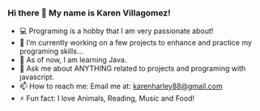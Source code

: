 ### Hi there 👋 My name is Karen Villagomez!

- 💻 Programing is a hobby that I am very passionate about!
- 🔭 I’m currently working on a few projects to enhance and practice my programing skills...
- 🌱 As of now, I am learning Java.
- 💬 Ask me about ANYTHING related to projects and programing with javascript.
- 📫 How to reach me: Email me at: karenharley88@gmail.com
- ⚡ Fun fact: I love Animals, Reading, Music and Food!

<!--
**KarenHarley/KarenHarley** is a ✨ _special_ ✨ repository because its `README.md` (this file) appears on your GitHub profile.

Here are some ideas to get you started:

- 🔭 I’m currently working on ...
- 🌱 I’m currently learning ...
- 👯 I’m looking to collaborate on ...
- 🤔 I’m looking for help with ...
- 💬 Ask me about ...
- 📫 How to reach me: ...
- 😄 Pronouns: ...
- ⚡ Fun fact: ...
-->
